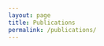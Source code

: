 ```yaml
---
layout: page
title: Publications
permalink: /publications/
---
```


<script src="http://bibbase.org/show?bib=dl.dropboxusercontent.com/s/eu5cc4asic3n7st/nadi.bib&jsonp=1&authorFirst=1&token=75cd19d05ac368754ed6c6d9096f379f">

</script>

